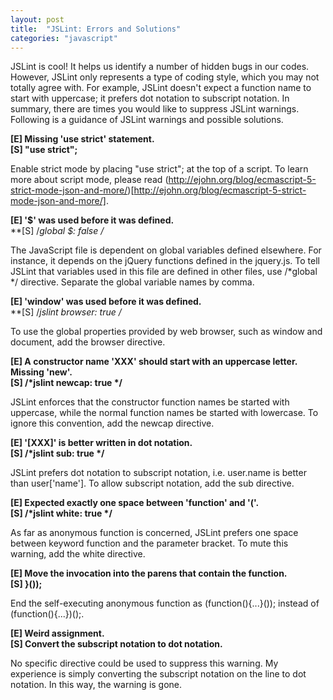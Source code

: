 ```yaml
---
layout: post
title:  "JSLint: Errors and Solutions"
categories: "javascript"
---
```


JSLint is cool! It helps us identify a number of hidden bugs in our codes. However, JSLint only represents a type of coding style, which you may not totally agree with. For example, JSLint doesn't expect a function name to start with uppercase; it prefers dot notation to subscript notation. In summary, there are times you would like to suppress JSLint warnings. Following is a guidance of JSLint warnings and possible solutions.

**[E] Missing 'use strict' statement.**<br/>
**[S] "use strict";**

Enable strict mode by placing "use strict"; at the top of a script. To learn more about script mode, please read (http://ejohn.org/blog/ecmascript-5-strict-mode-json-and-more/)[http://ejohn.org/blog/ecmascript-5-strict-mode-json-and-more/].

**[E] '$' was used before it was defined.**<br/>
**[S] /*global $: false */**

The JavaScript file is dependent on global variables defined elsewhere. For instance, it depends on the jQuery functions defined in the jquery.js. To tell JSLint that variables used in this file are defined in other files, use /*global */ directive. Separate the global variable names by comma.

**[E] 'window' was used before it was defined.**<br/>
**[S] /*jslint browser: true */**

To use the global properties provided by web browser, such as window and document, add the browser directive.

**[E] A constructor name 'XXX' should start with an uppercase letter.**<br/>
    **Missing 'new'.**<br/>
**[S] /*jslint newcap: true */**<br/>

JSLint enforces that the constructor function names be started with uppercase, while the normal function names be started with lowercase. To ignore this convention, add the newcap directive.

**[E] '[XXX]' is better written in dot notation.**<br/>
**[S] /*jslint sub: true */**<br/>

JSLint prefers dot notation to subscript notation, i.e. user.name is better than user['name']. To allow subscript notation, add the sub directive.

**[E] Expected exactly one space between 'function' and '('.**<br/>
**[S] /*jslint white: true */**<br/>

As far as anonymous function is concerned, JSLint prefers one space between keyword function and the parameter bracket. To mute this warning, add the white directive.

**[E] Move the invocation into the parens that contain the function.**<br/>
**[S] }());**<br/>

End the self-executing anonymous function as (function(){...}()); instead of (function(){...})();.

**[E] Weird assignment.**<br/>
**[S] Convert the subscript notation to dot notation.**<br/>

No specific directive could be used to suppress this warning. My experience is simply converting the subscript notation on the line to dot notation. In this way, the warning is gone.